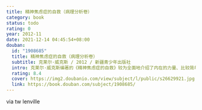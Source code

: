 ```yaml
---
title: 精神焦虑症的自救（病理分析卷）
category: book
status: todo
rating: 0
year: 2012-11
date: 2021-12-14 04:45:54+08:00
douban:
  id: "1908685"
  title: 精神焦虑症的自救（病理分析卷）
  subtitle: 克莱尔·威克斯 / 2012 / 新疆青少年出版社
  intro: 克莱尔·威克斯编著的《精神焦虑症的自救》较为全面地介绍了内在的力量、比较简单的神经疾病、重新找回自己、如何治疗变得复杂的神经疾病等内容。克服压力、战胜恐惧、放松自己、享受生活——精神焦虑症的自救（病理分析卷）让你获得心灵的解救。一起来翻阅《精神焦虑症的自救》吧！
  rating: 8.4
  cover: https://img2.doubanio.com/view/subject/l/public/s26629921.jpg
  link: https://book.douban.com/subject/1908685/
---
```


via tw lenville
